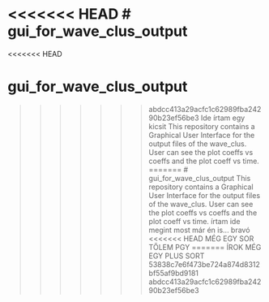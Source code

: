 <<<<<<< HEAD
﻿# gui_for_wave_clus_output
=======
<<<<<<< HEAD
# gui_for_wave_clus_output
>>>>>>> abdcc413a29acfc1c62989fba24290b23ef56be3
 Ide írtam egy kicsit This repository contains a Graphical User Interface for the output files of the wave_clus. User can see the plot coeffs vs coeffs and the plot coeff vs time.
=======
﻿# gui_for_wave_clus_output
This repository contains a Graphical User Interface for the output files of the wave_clus. User can see the plot coeffs vs coeffs and the plot coeff vs time.
írtam ide megint
most már én is... bravó
<<<<<<< HEAD
MÉG EGY SOR TŐLEM PGY
=======
ÍROK MÉG EGY PLUS SORT
>>>>>>> 53838c7e6f473be724a874d8312bf55af9bd9181
>>>>>>> abdcc413a29acfc1c62989fba24290b23ef56be3
